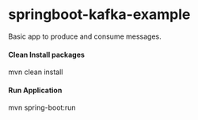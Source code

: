 # springboot-kafka-example
Basic app to produce and consume messages.

#### Clean Install packages
mvn clean install

#### Run Application
mvn spring-boot:run



